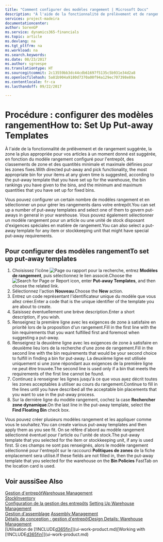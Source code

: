 ```yaml
---
title: "Comment configurer des modèles rangement | Microsoft Docs"
description: "À l'aide de la fonctionnalité de prélèvement et de rangement suggérée, la zone la plus appropriée pour vos articles à un moment donné est suggérée, en fonction du modèle rangement configuré pour l'entrepôt, des classements de zone et des quantités minimale et maximale définies pour les zones fixes."
services: project-madeira
documentationcenter: 
author: SorenGP
ms.service: dynamics365-financials
ms.topic: article
ms.devlang: na
ms.tgt_pltfrm: na
ms.workload: na
ms.search.keywords: 
ms.date: 08/23/2017
ms.author: sgroespe
ms.translationtype: HT
ms.sourcegitcommit: 2c13559bb3dc44cdb61697f5135c5b931e34d2a8
ms.openlocfilehash: 5a81b904a9180d7370a00f94a129ec707398e89a
ms.contentlocale: fr-ca
ms.lasthandoff: 09/22/2017

---
```

# <a name="how-to-set-up-put-away-templates"></a><span data-ttu-id="f95e4-103">Procédure : configurer des modèles rangement</span><span class="sxs-lookup"><span data-stu-id="f95e4-103">How to: Set Up Put-away Templates</span></span>
<span data-ttu-id="f95e4-104">À l'aide de la fonctionnalité de prélèvement et de rangement suggérée, la zone la plus appropriée pour vos articles à un moment donné est suggérée, en fonction du modèle rangement configuré pour l'entrepôt, des classements de zone et des quantités minimale et maximale définies pour les zones fixes.</span><span class="sxs-lookup"><span data-stu-id="f95e4-104">With directed put-away and pick functionality, the most appropriate bin for your items at any given time is suggested, according to the put-away template that you have set up for the warehouse, the bin rankings you have given to the bins, and the minimum and maximum quantities that you have set up for fixed bins.</span></span>  

<span data-ttu-id="f95e4-105">Vous pouvez configurer un certain nombre de modèles rangement et en sélectionner un pour gérer les rangements dans votre entrepôt.</span><span class="sxs-lookup"><span data-stu-id="f95e4-105">You can set up a number of put-away templates and select one of them to govern put-aways in general in your warehouse.</span></span> <span data-ttu-id="f95e4-106">Vous pouvez également sélectionner un modèle rangement pour un article ou une unité de stock disposant d'exigences spéciales en matière de rangement.</span><span class="sxs-lookup"><span data-stu-id="f95e4-106">You can also select a put-away template for any item or stockkeeping unit that might have special put-away requirements.</span></span>  

## <a name="to-set-up-put-away-templates"></a><span data-ttu-id="f95e4-107">Pour configurer des modèles rangement</span><span class="sxs-lookup"><span data-stu-id="f95e4-107">To set up put-away templates</span></span>  
1.  <span data-ttu-id="f95e4-108">Choisissez l'icône ![Page ou rapport pour la recherche](media/ui-search/search_small.png "icône Page ou rapport pour la recherche"), entrez **Modèles de rangement**, puis sélectionnez le lien associé.</span><span class="sxs-lookup"><span data-stu-id="f95e4-108">Choose the ![Search for Page or Report](media/ui-search/search_small.png "Search for Page or Report icon") icon, enter **Put-away Templates**, and then choose the related link.</span></span>  
2.  <span data-ttu-id="f95e4-109">Sélectionnez l'action **Nouveau**.</span><span class="sxs-lookup"><span data-stu-id="f95e4-109">Choose the **New** action.</span></span>  
3.  <span data-ttu-id="f95e4-110">Entrez un code représentant l'identificateur unique du modèle que vous allez créer.</span><span class="sxs-lookup"><span data-stu-id="f95e4-110">Enter a code that is the unique identifier of the template you are about to create.</span></span>  
4.  <span data-ttu-id="f95e4-111">Saisissez éventuellement une brève description.</span><span class="sxs-lookup"><span data-stu-id="f95e4-111">Enter a short description, if you wish.</span></span>  
5.  <span data-ttu-id="f95e4-112">Renseignez la première ligne avec les exigences de zone à satisfaire en priorité lors de la proposition d'un rangement.</span><span class="sxs-lookup"><span data-stu-id="f95e4-112">Fill in the first line with the bin requirements that you want fulfilled first and foremost when suggesting a put-away.</span></span>  
6.  <span data-ttu-id="f95e4-113">Renseignez la deuxième ligne avec les exigences de zone à satisfaire en deuxième lieu lors de la recherche d'une zone de rangement.</span><span class="sxs-lookup"><span data-stu-id="f95e4-113">Fill in the second line with the bin requirements that would be your second choice to fulfill in finding a bin for put-away.</span></span> <span data-ttu-id="f95e4-114">La deuxième ligne est utilisée uniquement si une zone répondant aux exigences de la première ligne ne peut être trouvée.</span><span class="sxs-lookup"><span data-stu-id="f95e4-114">The second line is used only if a bin that meets the requirements of the first line cannot be found.</span></span>  
7.  <span data-ttu-id="f95e4-115">Continuez à renseigner les lignes jusqu'à ce que vous ayez décrit toutes les zones acceptables à utiliser au cours du rangement.</span><span class="sxs-lookup"><span data-stu-id="f95e4-115">Continue to fill in the lines until you have described all the acceptable bin placements that you want to use in the put-away process.</span></span>  
8.  <span data-ttu-id="f95e4-116">Sur la dernière ligne du modèle rangement, cochez la case **Rechercher zone dynamique**.</span><span class="sxs-lookup"><span data-stu-id="f95e4-116">On the last line in the put-away template, select the **Find Floating Bin** check box.</span></span>  

<span data-ttu-id="f95e4-117">Vous pouvez créer plusieurs modèles rangement et les appliquer comme vous le souhaitez.</span><span class="sxs-lookup"><span data-stu-id="f95e4-117">You can create various put-away templates and then apply them as you see fit.</span></span> <span data-ttu-id="f95e4-118">On se réfère d'abord au modèle rangement sélectionné éventuel pour l'article ou l'unité de stock.</span><span class="sxs-lookup"><span data-stu-id="f95e4-118">The put-away template that you selected for the item or stockkeeping unit, if any is used first.</span></span> <span data-ttu-id="f95e4-119">Si ces champs ne sont pas renseignés, alors le modèle rangement sélectionné pour l'entrepôt sur le raccourci **Politiques de zones** de la fiche emplacement sera utilisé.</span><span class="sxs-lookup"><span data-stu-id="f95e4-119">If these fields are not filled in, then the put-away template that you selected for the warehouse on the **Bin Policies** FastTab on the location card is used.</span></span>  

## <a name="see-also"></a><span data-ttu-id="f95e4-120">Voir aussi</span><span class="sxs-lookup"><span data-stu-id="f95e4-120">See Also</span></span>  
[<span data-ttu-id="f95e4-121">Gestion d'entrepôt</span><span class="sxs-lookup"><span data-stu-id="f95e4-121">Warehouse Management</span></span>](warehouse-manage-warehouse.md)  
[<span data-ttu-id="f95e4-122">Stock</span><span class="sxs-lookup"><span data-stu-id="f95e4-122">Inventory</span></span>](inventory-manage-inventory.md)  
<span data-ttu-id="f95e4-123">[Configuration de la gestion des entrepôts](warehouse-setup-warehouse.md)   </span><span class="sxs-lookup"><span data-stu-id="f95e4-123">[Setting Up Warehouse Management](warehouse-setup-warehouse.md)   </span></span>  
<span data-ttu-id="f95e4-124">[Gestion d'assemblage](assembly-assemble-items.md)  </span><span class="sxs-lookup"><span data-stu-id="f95e4-124">[Assembly Management](assembly-assemble-items.md)  </span></span>  
[<span data-ttu-id="f95e4-125">Détails de conception : gestion d'entrepôt</span><span class="sxs-lookup"><span data-stu-id="f95e4-125">Design Details: Warehouse Management</span></span>](design-details-warehouse-management.md)  
<span data-ttu-id="f95e4-126">[Utilisation de [!INCLUDE[d365fin](includes/d365fin_md.md)]](ui-work-product.md)</span><span class="sxs-lookup"><span data-stu-id="f95e4-126">[Working with [!INCLUDE[d365fin](includes/d365fin_md.md)]](ui-work-product.md)</span></span>

